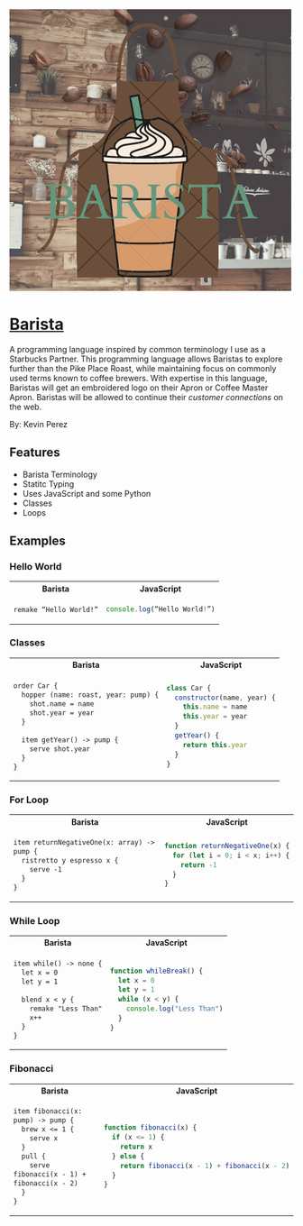 <img src=./docs/barista.png width="500" height="500">

# [Barista](https://kvperez.github.io/barista)

A programming language inspired by common terminology I use as a Starbucks Partner. This programming language allows Baristas to explore further than the Pike Place Roast, while maintaining focus on commonly used terms known to coffee brewers. With expertise in this language, Baristas will get an embroidered logo on their Apron or Coffee Master Apron. Baristas will be allowed to continue their _customer connections_ on the web.

By: Kevin Perez

## Features

- Barista Terminology
- Statitc Typing
- Uses JavaScript and some Python
- Classes
- Loops

## Examples

### Hello World

<table>
<tr> <th>Barista</th><th>JavaScript</th><tr>
</tr>
<td>

```
remake “Hello World!”
```

</td>
<td>

```javascript
console.log(“Hello World!”)
```

</td>
</table>

### Classes

<table>
<tr> <th>Barista</th><th>JavaScript</th><tr>
</tr>
<td>

```
order Car {
  hopper (name: roast, year: pump) {
    shot.name = name
    shot.year = year
  }

  item getYear() -> pump {
    serve shot.year
  }
}
```

</td>
<td>

```javascript
class Car {
  constructor(name, year) {
    this.name = name
    this.year = year
  }
  getYear() {
    return this.year
  }
}
```

</td>
</table>

### For Loop

<table>
<tr> <th>Barista</th><th>JavaScript</th><tr>
</tr>
<td>

```
item returnNegativeOne(x: array) -> pump {
  ristretto y espresso x {
    serve -1
  }
}
```

</td>
<td>

```javascript
function returnNegativeOne(x) {
  for (let i = 0; i < x; i++) {
    return -1
  }
}
```

</td>
</table>

### While Loop

<table>
<tr> <th>Barista</th><th>JavaScript</th><tr>
</tr>
<td>

```
item while() -> none {
  let x = 0
  let y = 1

  blend x < y {
    remake "Less Than"
    x++
  }
}
```

</td>
<td>

```javascript
function whileBreak() {
  let x = 0
  let y = 1
  while (x < y) {
    console.log("Less Than")
  }
}
```

</td>
</table>

### Fibonacci

<table>
<tr> <th>Barista</th><th>JavaScript</th><tr>
</tr>
<td>

```
item fibonacci(x: pump) -> pump {
  brew x <= 1 {
    serve x
  }
  pull {
    serve fibonacci(x - 1) + fibonacci(x - 2)
  }
}
```

</td>
<td>

```javascript
function fibonacci(x) {
  if (x <= 1) {
    return x
  } else {
    return fibonacci(x - 1) + fibonacci(x - 2)
  }
}
```

</td>
</table>
